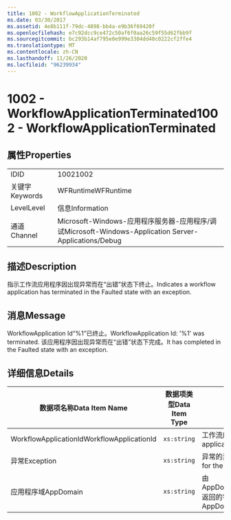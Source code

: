 ```yaml
---
title: 1002 - WorkflowApplicationTerminated
ms.date: 03/30/2017
ms.assetid: 4e8b111f-79dc-4898-bb4a-e9b36f69420f
ms.openlocfilehash: e7c92dcc9ce472c50af6f0aa26c59f55d62fbb9f
ms.sourcegitcommit: bc293b14af795e0e999e3304dd40c0222cf2ffe4
ms.translationtype: MT
ms.contentlocale: zh-CN
ms.lasthandoff: 11/26/2020
ms.locfileid: "96239934"
---
```

# <a name="1002---workflowapplicationterminated"></a><span data-ttu-id="cdeff-102">1002 - WorkflowApplicationTerminated</span><span class="sxs-lookup"><span data-stu-id="cdeff-102">1002 - WorkflowApplicationTerminated</span></span>

## <a name="properties"></a><span data-ttu-id="cdeff-103">属性</span><span class="sxs-lookup"><span data-stu-id="cdeff-103">Properties</span></span>  
  
|||  
|-|-|  
|<span data-ttu-id="cdeff-104">ID</span><span class="sxs-lookup"><span data-stu-id="cdeff-104">ID</span></span>|<span data-ttu-id="cdeff-105">1002</span><span class="sxs-lookup"><span data-stu-id="cdeff-105">1002</span></span>|  
|<span data-ttu-id="cdeff-106">关键字</span><span class="sxs-lookup"><span data-stu-id="cdeff-106">Keywords</span></span>|<span data-ttu-id="cdeff-107">WFRuntime</span><span class="sxs-lookup"><span data-stu-id="cdeff-107">WFRuntime</span></span>|  
|<span data-ttu-id="cdeff-108">Level</span><span class="sxs-lookup"><span data-stu-id="cdeff-108">Level</span></span>|<span data-ttu-id="cdeff-109">信息</span><span class="sxs-lookup"><span data-stu-id="cdeff-109">Information</span></span>|  
|<span data-ttu-id="cdeff-110">通道</span><span class="sxs-lookup"><span data-stu-id="cdeff-110">Channel</span></span>|<span data-ttu-id="cdeff-111">Microsoft-Windows-应用程序服务器-应用程序/调试</span><span class="sxs-lookup"><span data-stu-id="cdeff-111">Microsoft-Windows-Application Server-Applications/Debug</span></span>|  
  
## <a name="description"></a><span data-ttu-id="cdeff-112">描述</span><span class="sxs-lookup"><span data-stu-id="cdeff-112">Description</span></span>  

 <span data-ttu-id="cdeff-113">指示工作流应用程序因出现异常而在“出错”状态下终止。</span><span class="sxs-lookup"><span data-stu-id="cdeff-113">Indicates a workflow application has terminated in the Faulted state with an exception.</span></span>  
  
## <a name="message"></a><span data-ttu-id="cdeff-114">消息</span><span class="sxs-lookup"><span data-stu-id="cdeff-114">Message</span></span>  

 <span data-ttu-id="cdeff-115">WorkflowApplication Id“%1”已终止。</span><span class="sxs-lookup"><span data-stu-id="cdeff-115">WorkflowApplication Id: '%1' was terminated.</span></span> <span data-ttu-id="cdeff-116">该应用程序因出现异常而在“出错”状态下完成。</span><span class="sxs-lookup"><span data-stu-id="cdeff-116">It has completed in the Faulted state with an exception.</span></span>  
  
## <a name="details"></a><span data-ttu-id="cdeff-117">详细信息</span><span class="sxs-lookup"><span data-stu-id="cdeff-117">Details</span></span>  
  
|<span data-ttu-id="cdeff-118">数据项名称</span><span class="sxs-lookup"><span data-stu-id="cdeff-118">Data Item Name</span></span>|<span data-ttu-id="cdeff-119">数据项类型</span><span class="sxs-lookup"><span data-stu-id="cdeff-119">Data Item Type</span></span>|<span data-ttu-id="cdeff-120">描述</span><span class="sxs-lookup"><span data-stu-id="cdeff-120">Description</span></span>|  
|--------------------|--------------------|-----------------|  
|<span data-ttu-id="cdeff-121">WorkflowApplicationId</span><span class="sxs-lookup"><span data-stu-id="cdeff-121">WorkflowApplicationId</span></span>|`xs:string`|<span data-ttu-id="cdeff-122">工作流应用程序 ID</span><span class="sxs-lookup"><span data-stu-id="cdeff-122">The workflow application id</span></span>|  
|<span data-ttu-id="cdeff-123">异常</span><span class="sxs-lookup"><span data-stu-id="cdeff-123">Exception</span></span>|`xs:string`|<span data-ttu-id="cdeff-124">异常的异常详细信息</span><span class="sxs-lookup"><span data-stu-id="cdeff-124">The exception details for the exception</span></span>|  
|<span data-ttu-id="cdeff-125">应用程序域</span><span class="sxs-lookup"><span data-stu-id="cdeff-125">AppDomain</span></span>|`xs:string`|<span data-ttu-id="cdeff-126">由 AppDomain.CurrentDomain.FriendlyName 返回的字符串。</span><span class="sxs-lookup"><span data-stu-id="cdeff-126">The string returned by AppDomain.CurrentDomain.FriendlyName.</span></span>|
